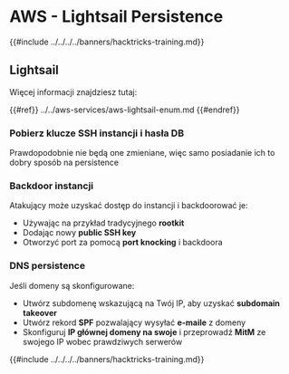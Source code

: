 # AWS - Lightsail Persistence

{{#include ../../../../banners/hacktricks-training.md}}

## Lightsail

Więcej informacji znajdziesz tutaj:

{{#ref}}
../../aws-services/aws-lightsail-enum.md
{{#endref}}

### Pobierz klucze SSH instancji i hasła DB

Prawdopodobnie nie będą one zmieniane, więc samo posiadanie ich to dobry sposób na persistence

### Backdoor instancji

Atakujący może uzyskać dostęp do instancji i backdoorować je:

- Używając na przykład tradycyjnego **rootkit**
- Dodając nowy **public SSH key**
- Otworzyć port za pomocą **port knocking** i backdoora

### DNS persistence

Jeśli domeny są skonfigurowane:

- Utwórz subdomenę wskazującą na Twój IP, aby uzyskać **subdomain takeover**
- Utwórz rekord **SPF** pozwalający wysyłać **e-maile** z domeny
- Skonfiguruj **IP głównej domeny na swoje** i przeprowadź **MitM** ze swojego IP wobec prawdziwych serwerów

{{#include ../../../../banners/hacktricks-training.md}}
